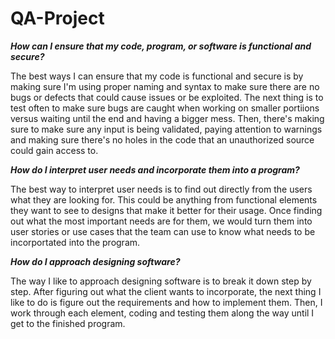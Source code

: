 # QA-Project

**_How can I ensure that my code, program, or software is functional and secure?_**

The best ways I can ensure that my code is functional and secure is by making sure I'm using proper naming and syntax to make sure there are no bugs or defects that could cause issues or be exploited. The next thing is to test often to make sure bugs are caught when working on smaller portiions versus waiting until the end and having a bigger mess. Then, there's making sure to make sure any input is being validated, paying attention to warnings and making sure there's no holes in the code that an unauthorized source could gain access to.

**_How do I interpret user needs and incorporate them into a program?_**

The best way to interpret user needs is to find out directly from the users what they are looking for. This could be anything from functional elements they want to see to designs that make it better for their usage. Once finding out what the most important needs are for them, we would turn them into user stories or use cases that the team can use to know what needs to be incorportated into the program.

**_How do I approach designing software?_**

The way I like to approach designing software is to break it down step by step. After figuring out what the client wants to incorporate, the next thing I like to do is figure out the requirements and how to implement them. Then, I work through each element, coding and testing them along the way until I get to the finished program.
